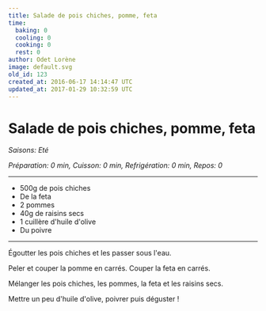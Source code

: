 ```yaml
---
title: Salade de pois chiches, pomme, feta
time:
  baking: 0
  cooling: 0
  cooking: 0
  rest: 0
author: Odet Lorène
image: default.svg
old_id: 123
created_at: 2016-06-17 14:14:47 UTC
updated_at: 2017-01-29 10:32:59 UTC
---
```


# Salade de pois chiches, pomme, feta

_Saisons: Eté_

_Préparation: 0 min, Cuisson: 0 min, Refrigération: 0 min, Repos: 0_

---

- 500g de pois chiches
- De la feta
- 2 pommes
- 40g de raisins secs
- 1 cuillère d'huile d'olive
- Du poivre

---

Égoutter les pois chiches et les passer sous l'eau.

Peler et couper la pomme en carrés. Couper la feta en carrés.

Mélanger les pois chiches, les pommes, la feta et les raisins secs.

Mettre un peu d'huile d'olive, poivrer puis déguster !
